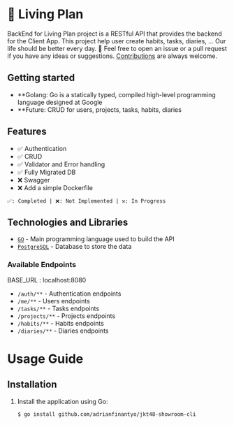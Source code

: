 # 🔗 Living Plan
BackEnd for Living Plan project is a RESTful API that provides the backend for the Client App. This project help user create habits, tasks, diaries, ... Our life should be better every day.
💬 Feel free to open an issue or a pull request if you have any ideas or suggestions. [Contributions](#contribution) are always welcome.

## Getting started

- **Golang: Go is a statically typed, compiled high-level programming language designed at Google
- **Future: CRUD for users, projects, tasks, habits, diaries

## Features
- ✅ Authentication
- ✅ CRUD
- ✅ Validator and Error handling
- ✅ Fully Migrated DB
- ❌ Swagger
- ❌ Add a simple Dockerfile

`✅: Completed | ❌: Not Implemented | ⚒️: In Progress`

## Technologies and Libraries
- [`GO`](https://golang.org/) - Main programming language used to build the API
- [`PostgreSQL`](https://www.postgresql.org/) - Database to store the data

### Available Endpoints

BASE_URL : localhost:8080

* `/auth/**` - Authentication endpoints
* `/me/**` - Users endpoints
* `/tasks/**` - Tasks endpoints
* `/projects/**` - Projects endpoints
* `/habits/**` - Habits endpoints
* `/diaries/**` - Diaries endpoints

# Usage Guide
## Installation
1. Install the application using Go:
   ```bash
   $ go install github.com/adrianfinantyo/jkt48-showroom-cli
   ```
